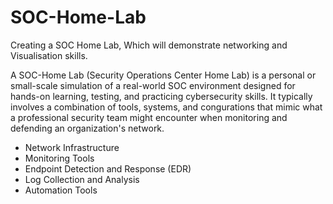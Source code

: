 # SOC-Home-Lab
Creating a SOC Home Lab, Which will demonstrate networking and Visualisation skills.

A SOC-Home Lab (Security Operations Center Home Lab) is a personal or small-scale simulation of a
real-world SOC environment designed for hands-on learning, testing, and practicing cybersecurity skills.
It typically involves a combination of tools, systems, and congurations that mimic what a professional
security team might encounter when monitoring and defending an organization's network.
* Network Infrastructure
* Monitoring Tools
* Endpoint Detection and Response (EDR)
* Log Collection and Analysis
* Automation Tools
